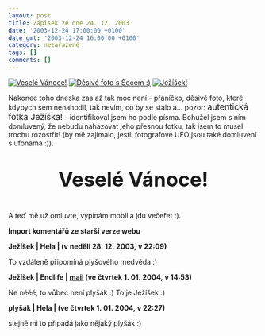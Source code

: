 ```yaml
---
layout: post
title: Zápisek ze dne 24. 12. 2003
date: '2003-12-24 17:00:00 +0100'
date_gmt: '2003-12-24 16:00:00 +0100'
category: nezařazené
tags: []
comments: []
---
```

<div >  <a href="/%base_url%/assets/old-images/stromek.jpg"><img alt="Veselé Vánoce!" src="%base_url%/assets/old-images/stromek.jpg"></a>  <a href="/%base_url%/assets/old-images/desive.jpg"><img alt="Děsivé foto s Socem :)" src="%base_url%/assets/old-images/desive.jpg"></a>  <a href="/%base_url%/assets/old-images/jezisek1.jpg"><img alt="Ježíšek!" src="%base_url%/assets/old-images/jezisek1.jpg"></a>  </div>
<p>Nakonec toho dneska zas až tak moc není - přáníčko, děsivé foto, které kdybych sem nenahodil,  tak nevím, co by se stalo a... pozor: <big>autentická fotka Ježíška!</big> - identifikoval  jsem ho podle písma. Bohužel jsem s ním domluvený, že nebudu nahazovat jeho přesnou fotku,  tak jsem to musel trochu rozostřit! (by mě zajímalo, jestli fotografové UFO jsou také domluvení s ufonama :)).</p>
<p style="font-size: 30pt; text-align: center; font-weight: bold">Veselé Vánoce!</p>
<p>A teď mě už omluvte, vypínám mobil a jdu večeřet :).</p>
<div class="import-komentaru">
<p><strong>Import komentářů ze starší verze webu</strong></p>
<div class="comment">
<p style="font-weight:bold"><span class="compredmet">Ježíšek</span> | <span class="comname">Hela</span> | (v&nbsp;neděli&nbsp;28.&nbsp;12.&nbsp;2003,&nbsp;v&nbsp;22:09)</p>
<p>To vzdáleně připomíná plyšového medvěda :) </p>
</div>
<div class="comment">
<p style="font-weight:bold"><span class="compredmet">Ježíšek</span> | <span class="comname">Endlife</span> |  <a href="mailto:jan.martinek@post.cz">mail</a> (ve&nbsp;čtvrtek&nbsp;1.&nbsp;01.&nbsp;2004,&nbsp;v&nbsp;14:53)</p>
<p>Ne nééé, to vůbec není plyšák :) To je Ježíšek :) </p>
</div>
<div class="comment">
<p style="font-weight:bold"><span class="compredmet">plyšák</span> | <span class="comname">Hela</span> | (ve&nbsp;čtvrtek&nbsp;1.&nbsp;01.&nbsp;2004,&nbsp;v&nbsp;22:27)</p>
<p>stejně mi to připadá jako nějaký plyšák :) </p>
</div>
</div>
